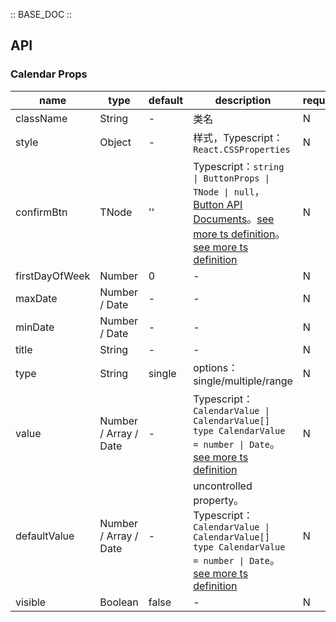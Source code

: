 :: BASE_DOC ::

## API
### Calendar Props

name | type | default | description | required
-- | -- | -- | -- | --
className | String | - | 类名 | N
style | Object | - | 样式，Typescript：`React.CSSProperties` | N
confirmBtn | TNode | '' | Typescript：`string \| ButtonProps \| TNode \| null`，[Button API Documents](./button?tab=api)。[see more ts definition](https://github.com/TDesignOteam/tdesign-mobile-react/blob/develop/src/common.ts)。[see more ts definition](https://github.com/TDesignOteam/tdesign-mobile-react/tree/develop/src/calendar/type.ts) | N
firstDayOfWeek | Number | 0 | \- | N
maxDate | Number / Date | - | \- | N
minDate | Number / Date | - | \- | N
title | String | - | \- | N
type | String | single | options：single/multiple/range | N
value | Number / Array / Date | - | Typescript：`CalendarValue \| CalendarValue[]` `type CalendarValue = number \| Date`。[see more ts definition](https://github.com/TDesignOteam/tdesign-mobile-react/tree/develop/src/calendar/type.ts) | N
defaultValue | Number / Array / Date | - | uncontrolled property。Typescript：`CalendarValue \| CalendarValue[]` `type CalendarValue = number \| Date`。[see more ts definition](https://github.com/TDesignOteam/tdesign-mobile-react/tree/develop/src/calendar/type.ts) | N
visible | Boolean | false | \- | N
